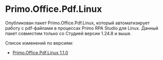 # Primo.Office.Pdf.Linux

Опубликован пакет Primo.Office.Pdf.Linux, который автоматизирует работу с pdf-файлами в процессах Primo RPA Studio для Linux. Данный пакет совместим только со Студией версии 1.24.8 и выше.

Cписок изменений по версиям:
* [Primo.Office.Pdf.Linux 1.1.0]()

